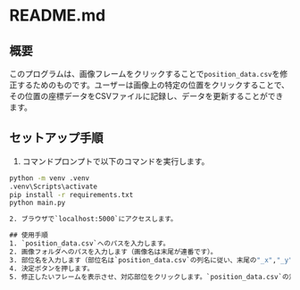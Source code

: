 # README.md

## 概要
このプログラムは、画像フレームをクリックすることで`position_data.csv`を修正するためのものです。ユーザーは画像上の特定の位置をクリックすることで、その位置の座標データをCSVファイルに記録し、データを更新することができます。

## セットアップ手順
1. コマンドプロンプトで以下のコマンドを実行します。
```cmd
python -m venv .venv
.venv\Scripts\activate
pip install -r requirements.txt
python main.py

2. ブラウザで`localhost:5000`にアクセスします。

## 使用手順
1. `position_data.csv`へのパスを入力します。
2. 画像フォルダへのパスを入力します（画像名は末尾が連番です）。
3. 部位名を入力します（部位名は`position_data.csv`の列名に従い、末尾の"_x","_y"を削除したものです）。
4. 決定ボタンを押します。
5. 修正したいフレームを表示させ、対応部位をクリックします。`position_data.csv`の対応部位の(x, y)座標が変更されます。
